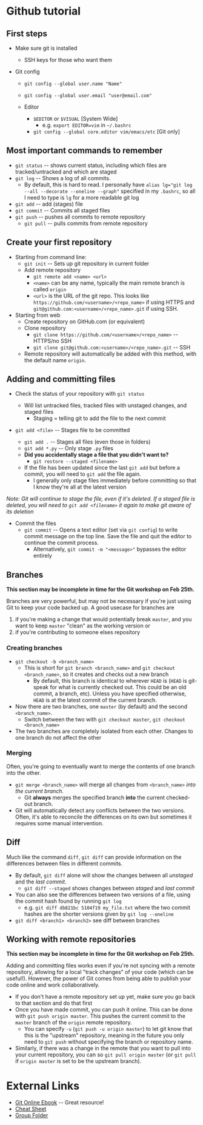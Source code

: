 # Github tutorial
## First steps

* Make sure git is installed
    * SSH keys for those who want them

* Git config
    * `git config --global user.name "Name"`
    * `git config --global user.email "user@email.com"`
    * Editor 
        
        * `$EDITOR` or `$VISUAL` [System Wide]
            * e.g. `export EDITOR=vim` in `~/.bashrc`
        * `git config --global core.editor vim/emacs/etc` [Git only]

## Most important commands to remember
* `git status` -- shows current status, including which files are tracked/untracked and which are staged
* `git log` -- Shows a log of all commits. 
    * By default, this is hard to read. I personally have `alias lg="git log --all --decorate --oneline --graph"` specified in my `.bashrc`, so all I need to type is `lg` for a more readable git log
* `git add` -- add (stages) file
* `git commit` -- Commits all staged files
* `git push` -- pushes all commits to remote repository
   * `git pull` -- pulls commits from remote repository

## Create your first repository

* Starting from command line:
    * `git init` -- Sets up git repository in current folder
    <!-- * `git add <filename>` -- Single File (also accepts wildcars like `./*.py`) -->
    * Add remote repository
        * `git remote add <name> <url>`
        * `<name>` can be any name, typically the main remote branch is called `origin`
        * `<url>` is the URL of the git repo. This looks like `https://github.com/<username>/<repo_name>` if using HTTPS and `git@github.com:<username>/<repo_name>.git` if using SSH.
* Starting from web
    * Create repository on GitHub.com (or equivalent)
    * Clone repository
        * `git clone https://github.com/<username>/<repo_name>` -- HTTPS/no SSH
        * `git clone git@github.com:<username>/<repo_name>.git` -- SSH
    * Remote repository will automatically be added with this method, with the default name `origin`.

## Adding and committing files
* Check the status of your repository with `git status`
    * Will list untracked files, tracked files with unstaged changes, and staged files
        * Staging = telling git to add the file to the next commit
    
* `git add <file>` -- Stages file to be committed
    * `git add .` -- Stages all files (even those in folders)
    * `git add *.py` -- Only stage `.py` files
    * __Did you accidentally stage a file that you didn't want to?__
        * `git restore --staged <filename>`
        <!-- * `git rm --cached <filename>` also works, but take care to add `--cached` otherwise the file will be completely deleted from the disk -->
    * If the file has been updated since the last `git add` but before a commit, you will need to `git add` the file again. 
        * I generally only stage files immediately before committing so that I know they're all at the latest version

_Note: Git will continue to stage the file, even if it's deleted. If a staged file is deleted, you will need to `git add <filename>` it again to make git aware of its deletion_

* Commit the files
    * `git commit` -- Opens a text editor (set via `git config`) to write commit message on the top line. Save the file and quit the editor to continue the commit process.
        * Alternatively, `git commit -m "<message>"` bypasses the editor entirely

## Branches
 __This section may be incomplete in time for the Git workshop on Feb 25th.__

Branches are very powerful, but may not be necessary if you're just using Git to keep your code backed up. A good usecase for branches are 
1) if you're making a change that would potentially break `master`, and you want to keep `master` "clean" as the working version or 
2) if you're contributing to someone elses repository

### Creating branches
* `git checkout -b <branch_name>`
    * This is short for `git branch <branch_name>` and `git checkout <branch_name>`, so it creates and checks out a new branch
        * By default, this branch is identical to wherever `HEAD` is (`HEAD` is git-speak for what is currently checked out. This could be an old commit, a branch, etc). Unless you have specified otherwise, `HEAD` is at the latest commit of the current branch.
* Now there are two branches, one `master` (by default) and the second `<branch_name>`. 
    * Switch between the two with `git checkout master`, `git checkout <branch_name>`
* The two branches are completely isolated from each other. Changes to one branch do not affect the other 

### Merging
Often, you're going to eventually want to merge the contents of one branch into the other.
* `git merge <branch_name>` will merge all changes from `<branch_name>` _into the current branch._
    * Git __always__ merges the specified branch __into__ the current checked-out branch.
* Git will automatically detect any conflicts between the two versions. Often, it's able to reconcile the differences on its own but sometimes it requires some manual intervention.

## Diff
Much like the command `diff`, `git diff` can provide information on the differences between files in different commits. 

* By default, `git diff` alone will show the changes between all _unstaged_ and the _last commit_. 
    * `git diff --staged` shows changes between _staged_ and _last commit_
* You can also see the differences between two versions of a file, using the commit hash found by running `git log`
    * e.g. `git diff db821bc 5104f19 my_file.txt` where the two commit hashes are the shorter versions given by `git log --oneline`           
* `git diff <branch1> <branch2>` see diff between branches                        

## Working with remote repositories
 __This section may be incomplete in time for the Git workshop on Feb 25th.__

 Adding and committing files works even if you're not syncing with a remote repository, allowing for a local "track changes" of your code (which can be useful!). However, the power of Git comes from being able to publish your code online and work collaboratively.


 * If you don't have a remote repository set up yet, make sure you go back to that section and do that first
 * Once you have made commit, you can push it online. This can be done with `git push origin master`. This pushes the current commit to the `master` branch of the `origin` remote repository. 
    * You can specify `-u` (`git push -u origin master`) to let git know that this is the "upstream" repository, meaning in the future you only need to `git push` without specifying the branch or repository name.
* Similarly, if there was a change in the remote that you want to pull into your current repository, you can so `git pull origin master` (or `git pull` if `origin master` is set to be the upstream branch).
# External Links
* [Git Online Ebook](https://git-scm.com/book/en/v2) -- Great resource!
* [Cheat Sheet](https://education.github.com/git-cheat-sheet-education.pdf)
* [Group Folder](https://github.com/ucdclouds/)
<!-- [Cheat Sheet](https://training.github.com/downloads/github-git-cheat-sheet.pdf) -->
